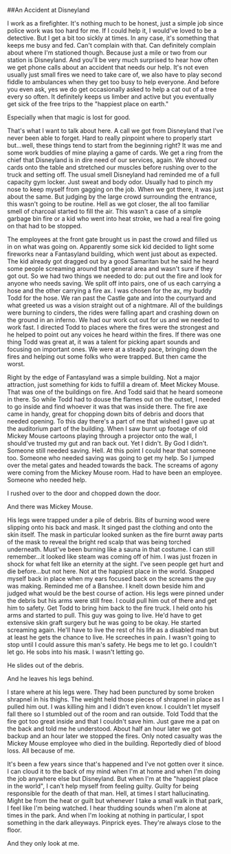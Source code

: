 ##An Accident at Disneyland

I work as a firefighter. It's nothing much to be honest, just a simple job since police work was too hard for me. If I could help it, I would've loved to be a detective. But I get a bit too sickly at times. In any case, it's something that keeps me busy and fed. Can't complain with that. Can definitely complain about where I'm stationed though. Because just a mile or two from our station is Disneyland. And you'll be very much surprised to hear how often we get phone calls about an accident that needs our help. It's not even usually just small fires we need to take care of, we also have to play second fiddle to ambulances when they get too busy to help everyone. And before you even ask, yes we do get occasionally asked to help a cat out of a tree every so often. It definitely keeps us limber and active but you eventually get sick of the free trips to the "happiest place on earth." 

Especially when that magic is lost for good.

That's what I want to talk about here. A call we got from Disneyland that I've never been able to forget. Hard to really pinpoint where to properly start but...well, these things tend to start from the beginning right? It was me and some work buddies of mine playing a game of cards. We get a ring from the chief that Disneyland is in dire need of our services, again. We shoved our cards onto the table and stretched our muscles before rushing over to the truck and setting off. The usual smell Disneyland had reminded me of a full capacity gym locker. Just sweat and body odor. Usually had to pinch my nose to keep myself from gagging on the job. When we got there, it was just about the same. But judging by the large crowd surrounding the entrance, this wasn't going to be routine. Hell as we got closer, the all too familiar smell of charcoal started to fill the air. This wasn't a case of a simple garbage bin fire or a kid who went into heat stroke, we had a real fire going on that had to be stopped.

The employees at the front gate brought us in past the crowd and filled us in on what was going on. Apparently some sick kid decided to light some fireworks near a Fantasyland building, which went just about as expected. The kid already got dragged out by a good Samaritan but he said he heard some people screaming around that general area and wasn't sure if they got out. So we had two things we needed to do: put out the fire and look for anyone who needs saving. We split off into pairs, one of us each carrying a hose and the other carrying a fire ax. I was chosen for the ax, my buddy Todd for the hose. We ran past the Castle gate and into the courtyard and what greeted us was a vision straight out of a nightmare. All of the buildings were burning to cinders, the rides were falling apart and crashing down on the ground in an inferno. We had our work cut out for us and we needed to work fast. I directed Todd to places where the fires were the strongest and he helped to point out any voices he heard within the fires. If there was one thing Todd was great at, it was a talent for picking apart sounds and focusing on important ones. We were at a steady pace, bringing down the fires and helping out some folks who were trapped. But then came the worst.

Right by the edge of Fantasyland was a simple building. Not a major attraction, just something for kids to fulfill a dream of. Meet Mickey Mouse. That was one of the buildings on fire. And Todd said that he heard someone in there. So while Todd had to douse the flames out on the outset, I needed to go inside and find whoever it was that was inside there. The fire axe came in handy, great for chopping down bits of debris and doors that needed opening. To this day there's a part of me that wished I gave up at the auditorium part of the building. When I saw burnt up footage of old Mickey Mouse cartoons playing through a projector onto the wall, I should've trusted my gut and ran back out. Yet I didn't. By God I didn't. Someone still needed saving. Hell. At this point I could hear that someone too. Someone who needed saving was going to get my help. So I jumped over the metal gates and headed towards the back. The screams of agony were coming from the Mickey Mouse room. Had to have been an employee. Someone who needed help.

I rushed over to the door and chopped down the door. 

And there was Mickey Mouse.

His legs were trapped under a pile of debris. Bits of burning wood were slipping onto his back and mask. It singed past the clothing and onto the skin itself. The mask in particular looked sunken as the fire burnt away parts of the mask to reveal the bright red scalp that was being torched underneath. Must've been burning like a sauna in that costume. I can still remember...it looked like steam was coming off of him. I was just frozen in shock for what felt like an eternity at the sight. I've seen people get hurt and die before...but not here. Not at the happiest place in the world. Snapped myself back in place when my ears focused back on the screams the guy was making. Reminded me of a Banshee. I knelt down beside him and judged what would be the best course of action. His legs were pinned under the debris but his arms were still free. I could pull him out of there and get him to safety. Get Todd to bring him back to the fire truck. I held onto his arms and started to pull. This guy was going to live. He'd have to get extensive skin graft surgery but he was going to be okay. He started screaming again. He'll have to live the rest of his life as a disabled man but at least he gets the chance to live. He screeches in pain. I wasn't going to stop until I could assure this man's safety. He begs me to let go. I couldn't let go. He sobs into his mask. I wasn't letting go. 

He slides out of the debris.

And he leaves his legs behind.

I stare where at his legs were. They had been punctured by some broken shrapnel in his thighs. The weight held those pieces of shrapnel in place as I pulled him out. I was killing him and I didn't even know. I couldn't let myself fall there so I stumbled out of the room and ran outside. Told Todd that the fire got too great inside and that I couldn't save him. Just gave me a pat on the back and told me he understood. About half an hour later we got backup and an hour later we stopped the fires. Only noted casualty was the Mickey Mouse employee who died in the building. Reportedly died of blood loss. All because of me.

It's been a few years since that's happened and I've not gotten over it since. I can cloud it to the back of my mind when I'm at home and when I'm doing the job anywhere else but Disneyland. But when I'm at the "happiest place in the world", I can't help myself from feeling guilty. Guilty for being responsible for the death of that man. Hell, at times I start hallucinating. Might be from the heat or guilt but whenever I take a small walk in that park, I feel like I'm being watched. I hear thudding sounds when I'm alone at times in the park. And when I'm looking at nothing in particular, I spot something in the dark alleyways. Pinprick eyes. They're always close to the floor.

And they only look at me.